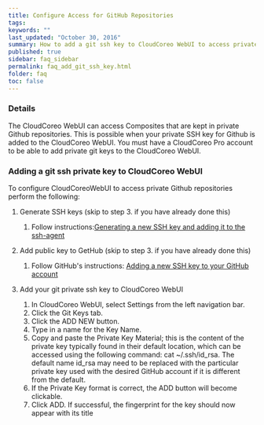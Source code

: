 ```yaml
---
title: Configure Access for GitHub Repositories
tags:
keywords: ""
last_updated: "October 30, 2016"
summary: How to add a git ssh key to CloudCoreo WebUI to access private GitHub repositories.
published: true
sidebar: faq_sidebar
permalink: faq_add_git_ssh_key.html
folder: faq
toc: false
---
```


### Details  
The CloudCoreo WebUI can access Composites that are kept in private Github repositories. This is possible when your private SSH key for Github is added to the CloudCoreo WebUI. You must have a CloudCoreo Pro account to be able to add private git keys to the CloudCoreo WebUI.

### Adding a git ssh private key to CloudCoreo WebUI  

To configure CloudCoreoWebUI to access private Github repositories perform the following:


1.  Generate SSH keys (skip to step 3. if you have already done this)
    1. Follow instructions:[Generating a new SSH key and adding it to the ssh-agent](https://help.github.com/articles/adding-a-new-ssh-key-to-your-github-account/)

2.  Add public key to GetHub (skip to step 3. if you have already done this)
    1. Follow GitHub's instructions: [Adding a new SSH key to your GitHub account](https://help.github.com/articles/adding-a-new-ssh-key-to-your-github-account/) 

3.  Add your git private ssh key to CloudCoreo WebUI
    1. In CloudCoreo WebUI, select Settings from the left navigation bar. 
    2. Click the Git Keys tab.
    3. Click the ADD NEW button.
    4. Type in a name for the Key Name.
    5. Copy and paste the Private Key Material; this is the content of the private key typically found in their default location, which can be accessed using the following command: cat ~/.ssh/id_rsa.  The default name id_rsa may need to be replaced with the particular private key used with the desired GitHub account if it is different from the default.
    6. If the Private Key format is correct, the ADD button will become clickable.
    7. Click ADD. If successful, the fingerprint for the key should now appear with its title  
